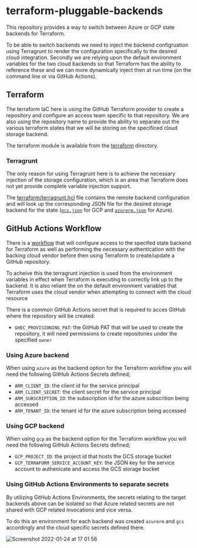 # terraform-pluggable-backends

This repository provides a way to switch between Azure or GCP state backends for Terraform.

To be able to switch backends we need to inject the backend configruation using Terragrunt to render the configuration
specifically to the desired cloud integration.
Secondly we are relying upon the default environment variables for the two cloud backends so that Terraform has the ability
to reference these and we can more dynamically inject then at run time (on the command line or via GitHub Actions).

## Terraform
The terraform IaC here is using the GitHub Terraform provider to create a repository and configure an access team specific to that repository.
We are also using the repository name to provide the ability to separate out the various terraform states that we will be storing on the specificed
cloud storage backend.

The terraform module is available from the [terraform](./terraform) directory.

### Terragrunt
The only reason for using Terragrunt here is to achieve the necessary injection of the storage configuration, which is an area that Terraform does not
yet provide complete variable injection support.

The [terraform/terragrunt.hcl](./terraform/terragrunt.hcl) file contains the remote backend configuration and will look up the corresponding JSON file
for the desired storage backend for the state ([`gcs.json`](./terraform/backend/gcs.json) for GCP and [`azurerm.json`](./terraform/backend/azurerm.json) for Azure).


## GitHub Actions Workflow

There is a [workflow](.github/workflowsterraform_apply.yml) that will configure access to the specifed state backend for Terraform as well as performing the 
necessary authentication with the backing cloud vendor before then using Terraform to create/update a GitHub repository.

To acheive this the terragrunt injection is used from the environment variables in effect when Terraform is executing to correctly link up to the backend. It is also
reliant the on the default environment variables that Terraform uses the cloud vendor when attempting to connect with the cloud resource 

There is a common GitHub Actions secret that is required to acces GitHub where the repository will be created:
- `GHEC_PROVISIONING_PAT`: the GitHub PAT that will be used to create the repository, it will need permissions to create repositories under the specified `owner`


### Using Azure backend

When using `azure` as the backend option for the Terraform worklfow you will need the following GitHub Actions Secrets defined;

- `ARM_CLIENT_ID`: the client id for the service principal
- `ARM_CLIENT_SECRET`: the client secret for the service principal
- `ARM_SUBSCRIPTION_ID`: the subscription id for the azure subscrition being accessed
- `ARM_TENANT_ID`: the tenant id for the azure subscription being accessed

### Using GCP backend

When using `gcp` as the backend option for the Terraform workflow you will need the following GitHub Actions Secrets defined;

- `GCP_PROJECT_ID`: the project id that hosts the GCS storage bucket
- `GCP_TERRAFORM_SERVICE_ACCOUNT_KEY`: the JSON key for the service account to authenicate and access the GCS storage bucket


### Using GitHub Actions Environments to separate secrets
By utilizing GitHub Actions Environments, the secrets relating to the target backends above can be isolated so that Azure related secrets are not shared with GCP related invocations and vice versa.

To do this an environment for each backend was created `azurerm` and `gcs` accordingly and the cloud specific secrets defined there.

![Screenshot 2022-01-24 at 17 01 56](https://user-images.githubusercontent.com/681306/150831195-e7e3a805-cc19-4fd6-88ee-b8345889e00c.png)
